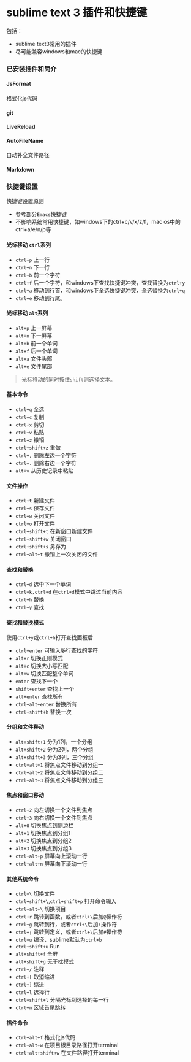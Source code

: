 # sublime text 3 插件和快捷键

包括：
* sublime text3常用的插件
* 尽可能兼容windows和mac的快捷键

### 已安装插件和简介

#### JsFormat
格式化js代码
#### git
#### LiveReload
#### AutoFileName
自动补全文件路径
#### Markdown



### 快捷键设置

快捷键设置原则

* 参考部分`Emacs`快捷键
* 不影响系统常用快捷键，如windows下的ctrl+c/v/x/z/f，mac os中的ctrl+a/e/n/p等

#### 光标移动 `ctrl`系列

* `ctrl+p` 上一行
* `ctrl+n` 下一行
* `ctrl+b` 前一个字符
* `ctrl+f` 后一个字符，和windows下查找快捷键冲突，查找替换为`ctrl+y`
* `ctrl+a` 移动到行首，和windows下全选快捷键冲突，全选替换为`ctrl+q`
* `ctrl+e` 移动到行尾。

#### 光标移动 `alt`系列

* `alt+p` 上一屏幕
* `alt+n` 下一屏幕
* `alt+b` 前一个单词
* `alt+f` 后一个单词
* `alt+a` 文件头部
* `alt+e` 文件尾部

> 光标移动的同时按住`shift`则选择文本。
 

#### 基本命令

* `ctrl+q` 全选
* `ctrl+c` 复制
* `ctrl+x` 剪切
* `ctrl+v` 粘贴
* `ctrl+z` 撤销
* `ctrl+shift+z` 重做
* `ctrl+,` 删除左边一个字符
* `ctrl+.` 删除右边一个字符
* `alt+v` 从历史记录中粘贴

#### 文件操作

* `ctrl+t` 新建文件
* `ctrl+s` 保存文件
* `ctrl+w` 关闭文件
* `ctrl+o` 打开文件
* `ctrl+shift+t` 在新窗口新建文件 
* `ctrl+shift+w` 关闭窗口
* `ctrl+shift+s` 另存为
* `ctrl+alt+t` 撤销上一次关闭的文件

#### 查找和替换

* `ctrl+d` 选中下一个单词
* `ctrl+k,ctrl+d` 在`ctrl+d`模式中跳过当前内容
* `ctrl+h` 替换
* `ctrl+y` 查找

#### 查找和替换模式
使用`ctrl+y`或`ctrl+h`打开查找面板后
* `ctrl+enter` 可输入多行查找的字符
* `alt+r` 切换正则模式
* `alt+c` 切换大小写匹配
* `alt+w` 切换匹配整个单词
* `enter` 查找下一个
* `shift+enter` 查找上一个
* `alt+enter` 查找所有
* `ctrl+alt+enter` 替换所有
* `ctrl+shift+h` 替换一次

#### 分组和文件移动

* `alt+shift+1` 分为1列，一个分组
* `alt+shift+2` 分为2列，两个分组
* `alt+shift+3` 分为3列，三个分组
* `ctrl+alt+1` 将焦点文件移动到分组一
* `ctrl+alt+2` 将焦点文件移动到分组二
* `ctrl+alt+3` 将焦点文件移动到分组三

#### 焦点和窗口移动

* `ctrl+2` 向左切换一个文件到焦点
* `ctrl+3` 向右切换一个文件到焦点
* `alt+0` 切换焦点到侧边栏
* `alt+1` 切换焦点到分组1
* `alt+2` 切换焦点到分组2
* `alt+3` 切换焦点到分组3
* `ctrl+alt+p` 屏幕向上滚动一行
* `ctrl+alt+n` 屏幕向下滚动一行


#### 其他系统命令

* `ctrl+\` 切换文件
* `ctrl+shift+\`,`ctrl+shift+p` 打开命令输入
* `ctrl+alt+\` 切换项目
* `ctrl+r` 跳转到函数，或者`ctrl+\`后加`@`操作符
* `ctrl+g` 跳转到行，或者`ctrl+\`后加`:`操作符
* `ctrl+;` 跳转到定义，或者`ctrl+\`后加`#`操作符
* `ctrl+u` 编译，sublime默认为`ctrl+b`
* `ctrl+shift+u` Run
* `alt+shift+f` 全屏
* `alt+shift+g` 无干扰模式
* `ctrl+/` 注释
* `ctrl+[` 取消缩进
* `ctrl+]` 缩进
* `ctrl+l` 选择行
* `ctrl+shift+l` 分隔光标到选择的每一行
* `ctrl+m` 区域首尾跳转


#### 插件命令

* `ctrl+alt+f` 格式化js代码
* `ctrl+alt+w` 在项目根目录路径打开terminal
* `ctrl+alt+shift+w` 在文件路径打开terminal